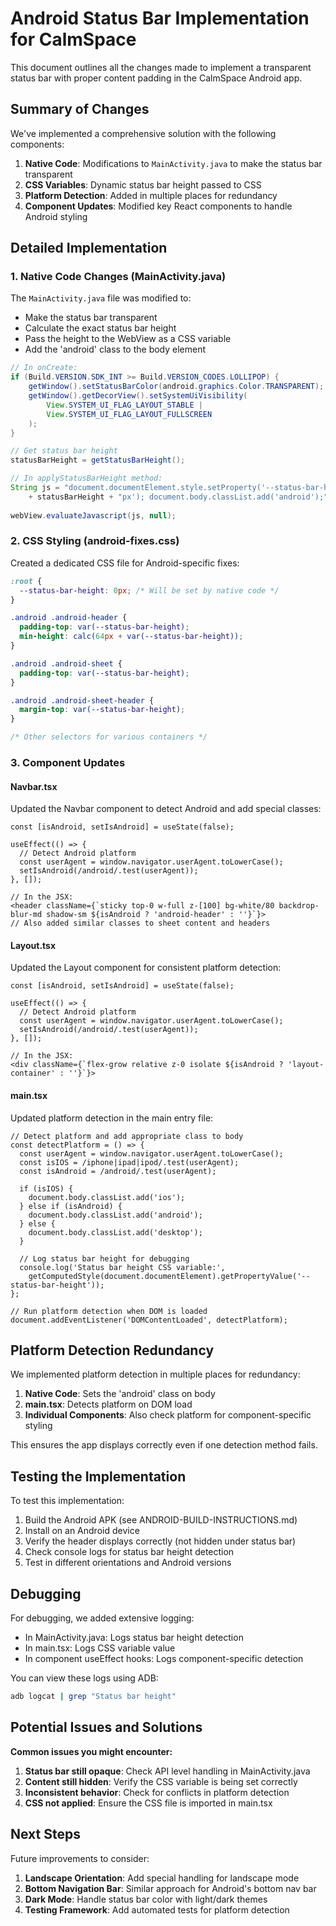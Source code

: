 # Android Status Bar Implementation for CalmSpace

This document outlines all the changes made to implement a transparent status bar with proper content padding in the CalmSpace Android app.

## Summary of Changes

We've implemented a comprehensive solution with the following components:

1. **Native Code**: Modifications to `MainActivity.java` to make the status bar transparent
2. **CSS Variables**: Dynamic status bar height passed to CSS
3. **Platform Detection**: Added in multiple places for redundancy
4. **Component Updates**: Modified key React components to handle Android styling

## Detailed Implementation

### 1. Native Code Changes (MainActivity.java)

The `MainActivity.java` file was modified to:

- Make the status bar transparent
- Calculate the exact status bar height
- Pass the height to the WebView as a CSS variable
- Add the 'android' class to the body element

```java
// In onCreate:
if (Build.VERSION.SDK_INT >= Build.VERSION_CODES.LOLLIPOP) {
    getWindow().setStatusBarColor(android.graphics.Color.TRANSPARENT);
    getWindow().getDecorView().setSystemUiVisibility(
        View.SYSTEM_UI_FLAG_LAYOUT_STABLE | 
        View.SYSTEM_UI_FLAG_LAYOUT_FULLSCREEN
    );
}

// Get status bar height
statusBarHeight = getStatusBarHeight();

// In applyStatusBarHeight method:
String js = "document.documentElement.style.setProperty('--status-bar-height', '" 
    + statusBarHeight + "px'); document.body.classList.add('android');";
    
webView.evaluateJavascript(js, null);
```

### 2. CSS Styling (android-fixes.css)

Created a dedicated CSS file for Android-specific fixes:

```css
:root {
  --status-bar-height: 0px; /* Will be set by native code */
}

.android .android-header {
  padding-top: var(--status-bar-height);
  min-height: calc(64px + var(--status-bar-height));
}

.android .android-sheet {
  padding-top: var(--status-bar-height);
}

.android .android-sheet-header {
  margin-top: var(--status-bar-height);
}

/* Other selectors for various containers */
```

### 3. Component Updates

#### Navbar.tsx

Updated the Navbar component to detect Android and add special classes:

```tsx
const [isAndroid, setIsAndroid] = useState(false);

useEffect(() => {
  // Detect Android platform
  const userAgent = window.navigator.userAgent.toLowerCase();
  setIsAndroid(/android/.test(userAgent));
}, []);

// In the JSX:
<header className={`sticky top-0 w-full z-[100] bg-white/80 backdrop-blur-md shadow-sm ${isAndroid ? 'android-header' : ''}`}>
// Also added similar classes to sheet content and headers
```

#### Layout.tsx

Updated the Layout component for consistent platform detection:

```tsx
const [isAndroid, setIsAndroid] = useState(false);

useEffect(() => {
  // Detect Android platform
  const userAgent = window.navigator.userAgent.toLowerCase();
  setIsAndroid(/android/.test(userAgent));
}, []);

// In the JSX:
<div className={`flex-grow relative z-0 isolate ${isAndroid ? 'layout-container' : ''}`}>
```

#### main.tsx

Updated platform detection in the main entry file:

```tsx
// Detect platform and add appropriate class to body
const detectPlatform = () => {
  const userAgent = window.navigator.userAgent.toLowerCase();
  const isIOS = /iphone|ipad|ipod/.test(userAgent);
  const isAndroid = /android/.test(userAgent);
  
  if (isIOS) {
    document.body.classList.add('ios');
  } else if (isAndroid) {
    document.body.classList.add('android');
  } else {
    document.body.classList.add('desktop');
  }
  
  // Log status bar height for debugging
  console.log('Status bar height CSS variable:', 
    getComputedStyle(document.documentElement).getPropertyValue('--status-bar-height'));
};

// Run platform detection when DOM is loaded
document.addEventListener('DOMContentLoaded', detectPlatform);
```

## Platform Detection Redundancy

We implemented platform detection in multiple places for redundancy:

1. **Native Code**: Sets the 'android' class on body
2. **main.tsx**: Detects platform on DOM load
3. **Individual Components**: Also check platform for component-specific styling

This ensures the app displays correctly even if one detection method fails.

## Testing the Implementation

To test this implementation:

1. Build the Android APK (see ANDROID-BUILD-INSTRUCTIONS.md)
2. Install on an Android device
3. Verify the header displays correctly (not hidden under status bar)
4. Check console logs for status bar height detection
5. Test in different orientations and Android versions

## Debugging

For debugging, we added extensive logging:

- In MainActivity.java: Logs status bar height detection
- In main.tsx: Logs CSS variable value
- In component useEffect hooks: Logs component-specific detection

You can view these logs using ADB:

```bash
adb logcat | grep "Status bar height"
```

## Potential Issues and Solutions

**Common issues you might encounter:**

1. **Status bar still opaque**: Check API level handling in MainActivity.java
2. **Content still hidden**: Verify the CSS variable is being set correctly
3. **Inconsistent behavior**: Check for conflicts in platform detection
4. **CSS not applied**: Ensure the CSS file is imported in main.tsx

## Next Steps

Future improvements to consider:

1. **Landscape Orientation**: Add special handling for landscape mode
2. **Bottom Navigation Bar**: Similar approach for Android's bottom nav bar
3. **Dark Mode**: Handle status bar color with light/dark themes
4. **Testing Framework**: Add automated tests for platform detection 